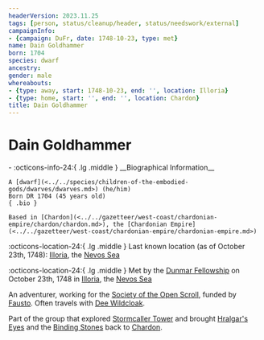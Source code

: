 ```yaml
---
headerVersion: 2023.11.25
tags: [person, status/cleanup/header, status/needswork/external]
campaignInfo:
- {campaign: DuFr, date: 1748-10-23, type: met}
name: Dain Goldhammer
born: 1704
species: dwarf
ancestry:
gender: male
whereabouts:
- {type: away, start: 1748-10-23, end: '', location: Illoria}
- {type: home, start: '', end: '', location: Chardon}
title: Dain Goldhammer
---
```

# Dain Goldhammer
<div class="grid cards ext-narrow-margin ext-one-column" markdown>
- :octicons-info-24:{ .lg .middle } __Biographical Information__

    A [dwarf](<../../species/children-of-the-embodied-gods/dwarves/dwarves.md>) (he/him)  
    Born DR 1704 (45 years old)  
    { .bio }

    Based in [Chardon](<../../gazetteer/west-coast/chardonian-empire/chardon/chardon.md>), the [Chardonian Empire](<../../gazetteer/west-coast/chardonian-empire/chardonian-empire.md>)
</div>

:octicons-location-24:{ .lg .middle } Last known location (as of October 23th, 1748): [Illoria](<../../gazetteer/west-coast/illoria.md>), the [Nevos Sea](<../../gazetteer/west-coast/nevos-sea.md>)



:octicons-location-24:{ .lg .middle } Met by the [Dunmar Fellowship](<../pcs/dunmar-fellowship/dunmar-fellowship.md>) on October 23th, 1748 in [Illoria](<../../gazetteer/west-coast/illoria.md>), the [Nevos Sea](<../../gazetteer/west-coast/nevos-sea.md>)  




An adventurer, working for the [Society of the Open Scroll](<../../groups/chardonian-organizations/society-of-the-open-scroll.md>), funded by [Fausto](<../chardonians/fausto.md>). Often travels with [Dee Wildcloak](<../halflings/dee-wildcloak.md>). 

Part of the group that explored [Stormcaller Tower](<../../gazetteer/greater-dunmar/dunmari-basin/stormcaller-tower.md>) and brought [Hralgar's Eyes](<../../campaigns/dunmari-frontier/treasure/treasure-from-stormcaller-tower/hralgar-s-eyes.md>) and the [Binding Stones](<../../campaigns/dunmari-frontier/treasure/treasure-from-stormcaller-tower/binding-stones.md>) back to [Chardon](<../../gazetteer/west-coast/chardonian-empire/chardon/chardon.md>).